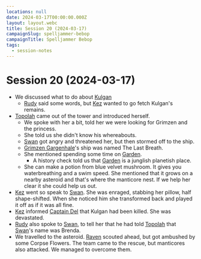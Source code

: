 ```yaml
---
locations: null
date: 2024-03-17T00:00:00.000Z
layout: layout.webc
title: Session 20 (2024-03-17)
campaignSlug: spelljammer-bebop
campaignTitle: Spelljammer Bebop
tags:
  - session-notes
---
```

# Session 20 (2024-03-17)

- We discussed what to do about [Kulgan](kulgan.md)
	- [Rudy](refuge-unit-d3.md) said some words, but [Kez](kez-bardaux.md) wanted to go fetch Kulgan's remains.
- [Topolah](topolah.md) came out of the tower and introduced herself.
	- We spoke with her a bit, told her we were looking for Grimzen and the princess.
	- She told us she didn't know his whereabouts.
	- [Swan](swan.md) got angry and threatened her, but then stormed off to the ship.
	- [Grimzen Gargenhale](grimzin-gargenhale.md)'s ship was named The Last Breath.
	- She mentioned spending some time on [Garden](garden.md).
		- A history check told us that [Garden](garden.md) is a junglish planetish place.
	- She can make a potion from blue velvet mushroom. It gives you waterbreathing and a swim speed. She mentioned that it grows on a nearby asteroid and that's where the manticore nest. If we help her clear it she could help us out.
- [Kez](kez-bardaux.md) went so speak to [Swan](swan.md). She was enraged, stabbing her pillow, half shape-shifted. When she noticed him she transformed back and played it off as if it was all fine.
- [Kez](kez-bardaux.md) informed [Captain Del](captain-del.md) that Kulgan had been killed. She was devastated.
- [Rudy](refuge-unit-d3.md) also spoke to [Swan](swan.md), to tell her that he had told [Topolah](topolah.md) that [Swan](swan.md)'s name was Brenda.
- We travelled to the asteroid. [Raven](raven.md) scouted ahead, but got ambushed by some Corpse Flowers. The team came to the rescue, but manticores also attacked. We managed to overcome them.

